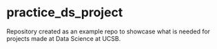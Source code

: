 # practice_ds_project
Repository created as an example repo to showcase what is needed for projects made at Data Science at UCSB. 
